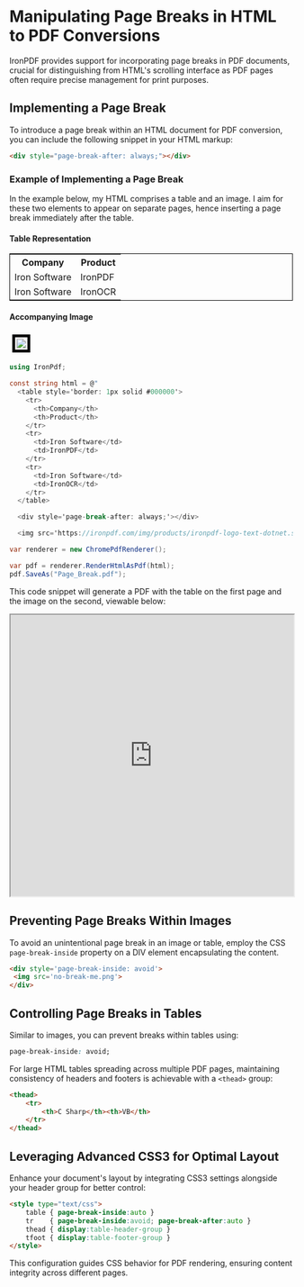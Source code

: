 # Manipulating Page Breaks in HTML to PDF Conversions

IronPDF provides support for incorporating page breaks in PDF documents, crucial for distinguishing from HTML's scrolling interface as PDF pages often require precise management for print purposes.

## Implementing a Page Break

To introduce a page break within an HTML document for PDF conversion, you can include the following snippet in your HTML markup:

```html
<div style="page-break-after: always;"></div>
```

### Example of Implementing a Page Break

In the example below, my HTML comprises a table and an image. I aim for these two elements to appear on separate pages, hence inserting a page break immediately after the table.

#### Table Representation
<table style="border: 1px solid #000000">
  <tr>
    <th>Company</th>
    <th>Product</th>
  </tr>
  <tr>
    <td>Iron Software</td>
    <td>IronPDF</td>
  </tr>
  <tr>
    <td>Iron Software</td>
    <td>IronOCR</td>
  </tr>
</table>

#### Accompanying Image
<img src="https://ironpdf.com/static-assets/pdf/how-to/html-to-pdf-page-breaks/ironpdf-logo-text-dotnet.svg" style="border:5px solid #000000; padding:3px; margin:5px">

```cs
using IronPdf;

const string html = @"
  <table style='border: 1px solid #000000'>
    <tr>
      <th>Company</th>
      <th>Product</th>
    </tr>
    <tr>
      <td>Iron Software</td>
      <td>IronPDF</td>
    </tr>
    <tr>
      <td>Iron Software</td>
      <td>IronOCR</td>
    </tr>
  </table>

  <div style='page-break-after: always;'></div>

  <img src='https://ironpdf.com/img/products/ironpdf-logo-text-dotnet.svg'>";

var renderer = new ChromePdfRenderer();

var pdf = renderer.RenderHtmlAsPdf(html);
pdf.SaveAs("Page_Break.pdf");
```

This code snippet will generate a PDF with the table on the first page and the image on the second, viewable below:

<iframe loading="lazy" src="https://ironpdf.com/static-assets/pdf/how-to/html-to-pdf-page-breaks/Page_Break.pdf#view=fit" width="100%" height="500px">
</iframe>

## Preventing Page Breaks Within Images

To avoid an unintentional page break in an image or table, employ the CSS `page-break-inside` property on a DIV element encapsulating the content.

```html
<div style='page-break-inside: avoid'>
 <img src='no-break-me.png'>
</div>
```

## Controlling Page Breaks in Tables

Similar to images, you can prevent breaks within tables using:

```css
page-break-inside: avoid;
```

For large HTML tables spreading across multiple PDF pages, maintaining consistency of headers and footers is achievable with a `<thead>` group:

```html
<thead>
    <tr>
        <th>C Sharp</th><th>VB</th>
    </tr>
</thead>
```

## Leveraging Advanced CSS3 for Optimal Layout

Enhance your document's layout by integrating CSS3 settings alongside your header group for better control:

```html
<style type="text/css">
    table { page-break-inside:auto }
    tr    { page-break-inside:avoid; page-break-after:auto }
    thead { display:table-header-group }
    tfoot { display:table-footer-group }
</style>
```
This configuration guides CSS behavior for PDF rendering, ensuring content integrity across different pages.